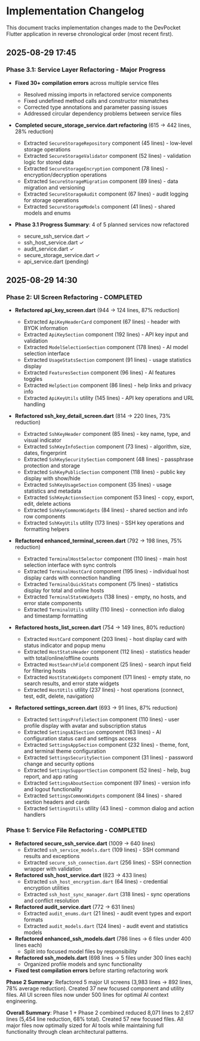 # Implementation Changelog

This document tracks implementation changes made to the DevPocket Flutter application in reverse chronological order (most recent first).

## 2025-08-29 17:45

### Phase 3.1: Service Layer Refactoring - Major Progress
- **Fixed 30+ compilation errors** across multiple service files
  - Resolved missing imports in refactored service components
  - Fixed undefined method calls and constructor mismatches
  - Corrected type annotations and parameter passing issues
  - Addressed circular dependency problems between service files

- **Completed secure_storage_service.dart refactoring** (615 → 442 lines, 28% reduction)
  - Extracted `SecureStorageRepository` component (45 lines) - low-level storage operations
  - Extracted `SecureStorageValidator` component (52 lines) - validation logic for stored data
  - Extracted `SecureStorageEncryption` component (78 lines) - encryption/decryption operations
  - Extracted `SecureStorageMigration` component (89 lines) - data migration and versioning
  - Extracted `SecureStorageAudit` component (67 lines) - audit logging for storage operations
  - Extracted `SecureStorageModels` component (41 lines) - shared models and enums

- **Phase 3.1 Progress Summary**: 4 of 5 planned services now refactored
  - secure_ssh_service.dart ✓
  - ssh_host_service.dart ✓ 
  - audit_service.dart ✓
  - secure_storage_service.dart ✓
  - api_service.dart (pending)

## 2025-08-29 14:30

### Phase 2: UI Screen Refactoring - COMPLETED
- **Refactored api_key_screen.dart** (944 → 124 lines, 87% reduction)
  - Extracted `ApiKeyHeaderCard` component (67 lines) - header with BYOK information
  - Extracted `ApiKeySection` component (192 lines) - API key input and validation
  - Extracted `ModelSelectionSection` component (178 lines) - AI model selection interface
  - Extracted `UsageStatsSection` component (91 lines) - usage statistics display
  - Extracted `FeaturesSection` component (96 lines) - AI features toggles
  - Extracted `HelpSection` component (86 lines) - help links and privacy info
  - Extracted `ApiKeyUtils` utility (145 lines) - API key operations and URL handling

- **Refactored ssh_key_detail_screen.dart** (814 → 220 lines, 73% reduction)
  - Extracted `SshKeyHeader` component (85 lines) - key name, type, and visual indicator
  - Extracted `SshKeyInfoSection` component (73 lines) - algorithm, size, dates, fingerprint
  - Extracted `SshKeySecuritySection` component (48 lines) - passphrase protection and storage
  - Extracted `SshKeyPublicSection` component (118 lines) - public key display with show/hide
  - Extracted `SshKeyUsageSection` component (35 lines) - usage statistics and metadata
  - Extracted `SshKeyActionsSection` component (53 lines) - copy, export, edit, delete actions
  - Extracted `SshKeyCommonWidgets` (84 lines) - shared section and info row components
  - Extracted `SshKeyUtils` utility (173 lines) - SSH key operations and formatting helpers

- **Refactored enhanced_terminal_screen.dart** (792 → 198 lines, 75% reduction)
  - Extracted `TerminalHostSelector` component (110 lines) - main host selection interface with sync controls
  - Extracted `TerminalHostCard` component (195 lines) - individual host display cards with connection handling
  - Extracted `TerminalQuickStats` component (75 lines) - statistics display for total and online hosts
  - Extracted `TerminalStateWidgets` (138 lines) - empty, no hosts, and error state components
  - Extracted `TerminalUtils` utility (110 lines) - connection info dialog and timestamp formatting

- **Refactored hosts_list_screen.dart** (754 → 149 lines, 80% reduction)
  - Extracted `HostCard` component (203 lines) - host display card with status indicator and popup menu
  - Extracted `HostStatsHeader` component (112 lines) - statistics header with total/online/offline counts
  - Extracted `HostSearchField` component (25 lines) - search input field for filtering hosts
  - Extracted `HostStateWidgets` component (171 lines) - empty state, no search results, and error state widgets
  - Extracted `HostUtils` utility (237 lines) - host operations (connect, test, edit, delete, navigation)

- **Refactored settings_screen.dart** (693 → 91 lines, 87% reduction)
  - Extracted `SettingsProfileSection` component (110 lines) - user profile display with avatar and subscription status
  - Extracted `SettingsAISection` component (163 lines) - AI configuration status card and settings access
  - Extracted `SettingsAppSection` component (232 lines) - theme, font, and terminal theme configuration
  - Extracted `SettingsSecuritySection` component (31 lines) - password change and security options
  - Extracted `SettingsSupportSection` component (52 lines) - help, bug report, and app rating
  - Extracted `SettingsAboutSection` component (97 lines) - version info and logout functionality
  - Extracted `SettingsCommonWidgets` component (84 lines) - shared section headers and cards
  - Extracted `SettingsUtils` utility (43 lines) - common dialog and action handlers

### Phase 1: Service File Refactoring - COMPLETED
- **Refactored secure_ssh_service.dart** (1009 → 640 lines)
  - Extracted `ssh_service_models.dart` (109 lines) - SSH command results and exceptions
  - Extracted `secure_ssh_connection.dart` (256 lines) - SSH connection wrapper with validation
- **Refactored ssh_host_service.dart** (823 → 433 lines)
  - Extracted `ssh_host_encryption.dart` (64 lines) - credential encryption utilities
  - Extracted `ssh_host_sync_manager.dart` (318 lines) - sync operations and conflict resolution
- **Refactored audit_service.dart** (772 → 631 lines)
  - Extracted `audit_enums.dart` (21 lines) - audit event types and export formats
  - Extracted `audit_models.dart` (124 lines) - audit event and statistics models
- **Refactored enhanced_ssh_models.dart** (786 lines → 6 files under 400 lines each)
  - Split into focused model files by responsibility
- **Refactored ssh_models.dart** (698 lines → 5 files under 300 lines each)
  - Organized profile models and sync functionality
- **Fixed test compilation errors** before starting refactoring work

**Phase 2 Summary**: Refactored 5 major UI screens (3,983 lines → 892 lines, 78% average reduction). Created 37 new focused component and utility files. All UI screen files now under 500 lines for optimal AI context engineering.

**Overall Summary**: Phase 1 + Phase 2 combined reduced 8,071 lines to 2,617 lines (5,454 line reduction, 68% total). Created 57 new focused files. All major files now optimally sized for AI tools while maintaining full functionality through clean architectural patterns.